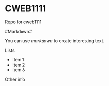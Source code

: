 CWEB1111
========

Repo for cweb1111

#Markdown#

You can use *markdown* to create interesting text.

Lists
+ Item 1
+ Item 2
+ Item 3


Other info
